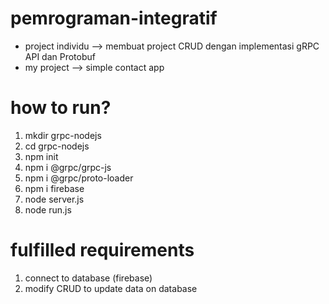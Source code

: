 # pemrograman-integratif
- project individu --> membuat project CRUD dengan implementasi gRPC API dan Protobuf
- my project --> simple contact app

# how to run?
1. mkdir grpc-nodejs
2. cd grpc-nodejs
3. npm init
4. npm i @grpc/grpc-js
5. npm i @grpc/proto-loader
6. npm i firebase
7. node server.js
8. node run.js

# fulfilled requirements
1. connect to database (firebase)
2. modify CRUD to update data on database